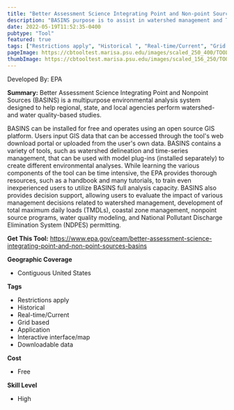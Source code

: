 ```yaml
---
title: "Better Assessment Science Integrating Point and Non-point Sources (BASIN)"
description: "BASINS purpose is to assist in watershed management and TMDL development by integrating data, tools, and models."
date: 2022-05-19T11:52:35-0400
pubtype: "Tool"
featured: true
tags: ["Restrictions apply", "Historical ", "Real-time/Current", "Grid based", "Application", "Interactive interface/map", "Downloadable data"]
pageImage: https://cbtooltest.marisa.psu.edu/images/scaled_250_400/TOOLID_15.0_ScreenCapture-1.png
thumbImage: https://cbtooltest.marisa.psu.edu/images/scaled_156_250/TOOLID_15.0_ScreenCapture-1.png
---
```

Developed By: EPA

**Summary:** Better Assessment Science Integrating Point and Nonpoint Sources (BASINS) is a multipurpose environmental analysis system designed to help regional, state, and local agencies perform watershed- and water quality-based studies. 

BASINS can be installed for free and operates using an open source GIS platform. Users input GIS data that can be accessed through the tool's web download portal or uploaded from the user's own data. BASINS contains a variety of tools, such as watershed delineation and time-series management, that can be used with model plug-ins (installed separately) to create different environmental analyses. While learning the various components of the tool can be time intensive, the EPA provides thorough resources, such as a handbook and many tutorials, to train even inexperienced users to utilize BASINS full analysis capacity.  BASINS also provides decision support, allowing users to evaluate the impact of various management decisions related to watershed management, development of total maximum daily loads (TMDLs), coastal zone management, nonpoint source programs, water quality modeling, and National Pollutant Discharge Elimination System (NDPES) permitting.


__**Get This Tool:**__ https://www.epa.gov/ceam/better-assessment-science-integrating-point-and-non-point-sources-basins

__**Geographic Coverage**__
- Contiguous United States

__**Tags**__
-  Restrictions apply
-  Historical 
-  Real-time/Current
-  Grid based
-  Application
-  Interactive interface/map
-  Downloadable data

__**Cost**__
- Free

__**Skill Level**__
- High
